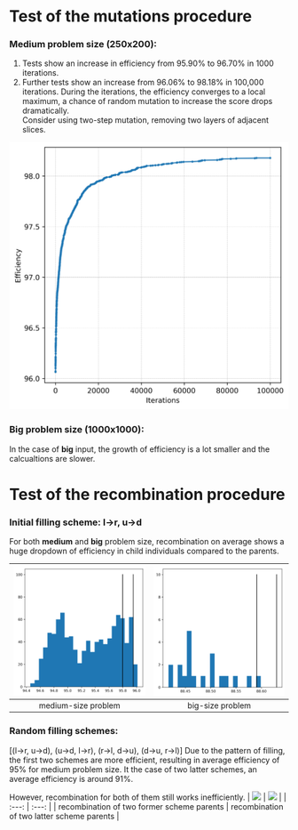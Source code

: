 # Test of the mutations procedure

### Medium problem size (250x200):
1. Tests show an increase in efficiency from 95.90% to 96.70% in 1000 iterations.  
2. Further tests show an increase from 96.06% to 98.18% in 100,000 iterations.
During the iterations, the efficiency converges to a local maximum, a chance of random mutation to increase the score drops dramatically.  
Consider using two-step mutation, removing two layers of adjacent slices.  
<img src="mutation/convergence.png" width="600">

### Big problem size (1000x1000):
In the case of __big__ input, the growth of efficiency is a lot smaller and the calcualtions are slower.


# Test of the recombination procedure
### Initial filling scheme: l->r, u->d
For both __medium__ and __big__ problem size, recombination on average shows a huge dropdown of efficiency in child individuals compared to the parents.  

| <img src="recombination-0/recombination_test_medium.png" width="350">   | <img src="recombination-0/recombination_test_big.png" width="350"> |
| :---: | :---: |
| medium-size problem | big-size problem |

### Random filling schemes: 
[(l->r, u->d), (u->d, l->r), (r->l, d->u), (d->u, r->l)]
Due to the pattern of filling, the first two schemes are more efficient, resulting in average efficiency of 95% for medium problem size. 
It the case of two latter schemes, an average efficiency is around 91%.

However, recombination for both of them still works inefficiently.
| <img src="recombination-1_directions/recombination_good_dir.png.png" width="350">   | <img src="recombination-1_directions/recombination_bad_dir.png.png" width="350"> |
| :---: | :---: |
| recombination of two former scheme parents | recombination of two latter scheme parents |


